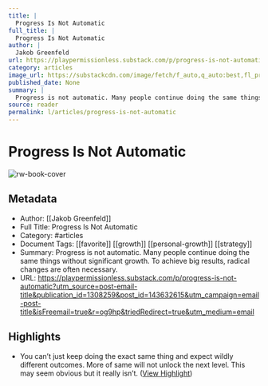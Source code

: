 ```yaml
---
title: |
  Progress Is Not Automatic
full_title: |
  Progress Is Not Automatic
author: |
  Jakob Greenfeld
url: https://playpermissionless.substack.com/p/progress-is-not-automatic?utm_source=post-email-title&publication_id=1308259&post_id=143632615&utm_campaign=email-post-title&isFreemail=true&r=og9hp&triedRedirect=true&utm_medium=email
category: articles
image_url: https://substackcdn.com/image/fetch/f_auto,q_auto:best,fl_progressive:steep/https%3A%2F%2Fplaypermissionless.substack.com%2Ftwitter%2Fsubscribe-card.jpg%3Fv%3D1042782062%26version%3D9
published_date: None
summary: |
  Progress is not automatic. Many people continue doing the same things without significant growth. To achieve big results, radical changes are often necessary.
source: reader
permalink: l/articles/progress-is-not-automatic
---
```

# Progress Is Not Automatic

![rw-book-cover](https://substackcdn.com/image/fetch/f_auto,q_auto:best,fl_progressive:steep/https%3A%2F%2Fplaypermissionless.substack.com%2Ftwitter%2Fsubscribe-card.jpg%3Fv%3D1042782062%26version%3D9)

## Metadata
- Author: [[Jakob Greenfeld]]
- Full Title: Progress Is Not Automatic
- Category: #articles
- Document Tags: [[favorite]] [[growth]] [[personal-growth]] [[strategy]] 
- Summary: Progress is not automatic. Many people continue doing the same things without significant growth. To achieve big results, radical changes are often necessary.
- URL: https://playpermissionless.substack.com/p/progress-is-not-automatic?utm_source=post-email-title&publication_id=1308259&post_id=143632615&utm_campaign=email-post-title&isFreemail=true&r=og9hp&triedRedirect=true&utm_medium=email

## Highlights
- You can’t just keep doing the exact same thing and expect wildly different outcomes.
  More of same will not unlock the next level.
  This may seem obvious but it really isn’t. ([View Highlight](https://read.readwise.io/read/01hvp2g0j5x5199p8ngc7hy2wr))



